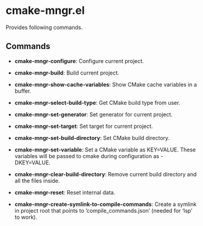 # cmake-mngr.el
Provides following commands.
## Commands
<!--
(progn
  (forward-line 2)
  (insert "\n")
  (let ((funs '(cmake-mngr-configure
                cmake-mngr-build
                cmake-mngr-show-cache-variables
                cmake-mngr-select-build-type
                cmake-mngr-set-generator
                cmake-mngr-set-target
                cmake-mngr-set-build-directory
                cmake-mngr-set-variable
                cmake-mngr-clear-build-directory
                cmake-mngr-reset
                cmake-mngr-create-symlink-to-compile-commands)))
    (dolist (f funs)
      (insert "- **" (symbol-name f) "**: ")
      (insert (replace-regexp-in-string "\n\n" "\n" (documentation f)) "\n\n"))))
-->

- **cmake-mngr-configure**: Configure current project.

- **cmake-mngr-build**: Build current project.

- **cmake-mngr-show-cache-variables**: Show CMake cache variables in a buffer.

- **cmake-mngr-select-build-type**: Get CMake build type from user.

- **cmake-mngr-set-generator**: Set generator for current project.

- **cmake-mngr-set-target**: Set target for current project.

- **cmake-mngr-set-build-directory**: Set CMake build directory.

- **cmake-mngr-set-variable**: Set a CMake variable as KEY=VALUE.
These variables will be passed to cmake during configuration as -DKEY=VALUE.

- **cmake-mngr-clear-build-directory**: Remove current build directory and all the files inside.

- **cmake-mngr-reset**: Reset internal data.

- **cmake-mngr-create-symlink-to-compile-commands**: Create a symlink in project root that points to ’compile_commands.json’
(needed for ‘lsp’ to work).
